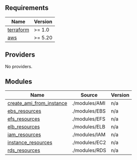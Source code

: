 ## Requirements

| Name | Version |
|------|---------|
| <a name="requirement_terraform"></a> [terraform](#requirement\_terraform) | >= 1.0 |
| <a name="requirement_aws"></a> [aws](#requirement\_aws) | >= 5.20 |

## Providers

No providers.

## Modules

| Name | Source | Version |
|------|--------|---------|
| <a name="module_create_ami_from_instance"></a> [create\_ami\_from\_instance](#module\_create\_ami\_from\_instance) | ./modules/AMI | n/a |
| <a name="module_ebs_resources"></a> [ebs\_resources](#module\_ebs\_resources) | ./modules/EBS | n/a |
| <a name="module_efs_resources"></a> [efs\_resources](#module\_efs\_resources) | ./modules/EFS | n/a |
| <a name="module_elb_resources"></a> [elb\_resources](#module\_elb\_resources) | ./modules/ELB | n/a |
| <a name="module_iam_resources"></a> [iam\_resources](#module\_iam\_resources) | ./modules/IAM | n/a |
| <a name="module_instance_resources"></a> [instance\_resources](#module\_instance\_resources) | ./modules/EC2 | n/a |
| <a name="module_rds_resources"></a> [rds\_resources](#module\_rds\_resources) | ./modules/RDS | n/a |

